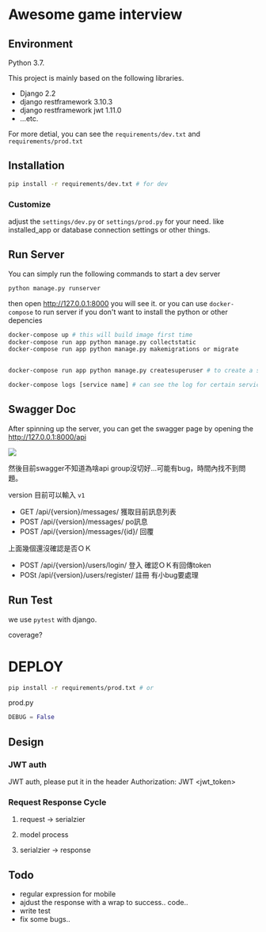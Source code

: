 # Awesome game interview 


## Environment

Python 3.7.

This project is mainly based on the following libraries.

 - Django 2.2
 - django restframework 3.10.3 
 - django restframework jwt 1.11.0
 - ...etc.
 
For more detial, you can see the `requirements/dev.txt` and `requirements/prod.txt`


## Installation

```sh
pip install -r requirements/dev.txt # for dev 
```

### Customize 

adjust the `settings/dev.py` or `settings/prod.py` for your need. like installed_app or database connection settings or other things.


## Run Server

You can simply run the following commands to start a dev server

```sh
python manage.py runserver
```

then open http://127.0.0.1:8000 you will see it.
or you can use `docker-compose` to run server if you don't want to install the python or other depencies

```sh
docker-compose up # this will build image first time
docker-compose run app python manage.py collectstatic
docker-compose run app python manage.py makemigrations or migrate


docker-compose run app python manage.py createsuperuser # to create a super user if you want

docker-compose logs [service name] # can see the log for certain service
```

## Swagger Doc

After spinning up the server, you can get the swagger page by opening the http://127.0.0.1:8000/api


![](https://i.imgur.com/hVJQl1Z.png)


然後目前swagger不知道為啥api group沒切好...可能有bug，時間內找不到問題。

version 目前可以輸入 `v1`

- GET /api/{version}/messages/ 獲取目前訊息列表
- POST /api/{version}/messages/ po訊息
- POST /api/{version}/messages/{id}/ 回覆

上面幾個還沒確認是否ＯＫ

- POST /api/{version}/users/login/ 登入 確認ＯＫ有回傳token
- POSt /api/{version}/users/register/ 註冊 有小bug要處理


## Run Test

we use `pytest` with django.

coverage?

# DEPLOY


```sh
pip install -r requirements/prod.txt # or
```

prod.py

```py
DEBUG = False
```


## Design

### JWT auth

JWT auth, please put it in the header
Authorization: JWT <jwt_token>

### Request Response Cycle

1. request -> serialzier

2. model process

3. serialzier -> response


## Todo

 - regular expression for mobile
 - ajdust the response with a wrap to success.. code..
 - write test
 - fix some bugs..


